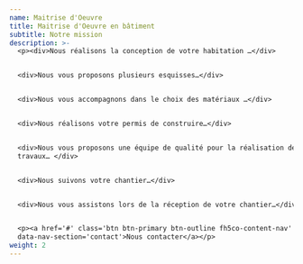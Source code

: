 ```yaml
---
name: Maitrise d'Oeuvre
title: Maitrise d'Oeuvre en bâtiment
subtitle: Notre mission
description: >-
  <p><div>Nous réalisons la conception de votre habitation …</div>


  <div>Nous vous proposons plusieurs esquisses…</div>


  <div>Nous vous accompagnons dans le choix des matériaux …</div>


  <div>Nous réalisons votre permis de construire…</div>


  <div>Nous vous proposons une équipe de qualité pour la réalisation de vos
  travaux… </div>


  <div>Nous suivons votre chantier…</div>


  <div>Nous vous assistons lors de la réception de votre chantier…</div></p>


  <p><a href='#' class='btn btn-primary btn-outline fh5co-content-nav'
  data-nav-section='contact'>Nous contacter</a></p>
weight: 2
---
```


